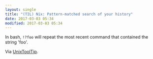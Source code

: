 ```yaml
---
layout: single
title: "(TIL) Nix: Pattern-matched search of your history"
date: 2017-03-03 05:34
modified: 2017-03-03 05:34
---
```


In bash, `!?foo` will repeat the most recent command that contained the string 'foo'.

Via [UnixToolTip](https://twitter.com/UnixToolTip/status/884814594232987648).
